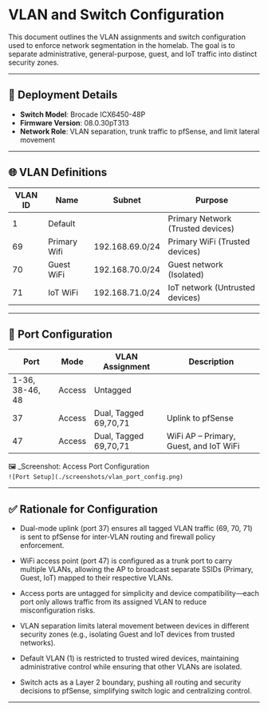 # VLAN and Switch Configuration

This document outlines the VLAN assignments and switch configuration used to enforce network segmentation in the homelab. The goal is to separate administrative, general-purpose, guest, and IoT traffic into distinct security zones.

---

## 🧰 Deployment Details

- **Switch Model**: Brocade ICX6450-48P
- **Firmware Version**: 08.0.30pT313
- **Network Role**: VLAN separation, trunk traffic to pfSense, and limit lateral movement

---

## 🌐 VLAN Definitions

| VLAN ID | Name        | Subnet            | Purpose                           |
|---------|-------------|-------------------|-----------------------------------|
| 1       | Default     |                   | Primary Network (Trusted devices) |
| 69      | Primary Wifi| 192.168.69.0/24   | Primary WiFi (Trusted devices)    |
| 70      | Guest WiFi  | 192.168.70.0/24   | Guest network (Isolated)          |
| 71      | IoT WiFi    | 192.168.71.0/24   | IoT network (Untrusted devices)   |

---

## 🔌 Port Configuration

| Port              | Mode       | VLAN Assignment          | Description                               |
|-------------------|------------|--------------------------|-------------------------------------------|
| 1-36, 38-46, 48   | Access     | Untagged                 |                                           |
| 37                | Access     | Dual, Tagged 69,70,71    | Uplink to pfSense                         |
| 47                | Access     | Dual, Tagged 69,70,71    | WiFi AP – Primary, Guest, and IoT WiFi    |

🖼️ _Screenshot: Access Port Configuration  
`![Port Setup](./screenshots/vlan_port_config.png)`

---

## ✅ Rationale for Configuration

- Dual-mode uplink (port 37) ensures all tagged VLAN traffic (69, 70, 71) is sent to pfSense for inter-VLAN routing and firewall policy enforcement.

- WiFi access point (port 47) is configured as a trunk port to carry multiple VLANs, allowing the AP to broadcast separate SSIDs (Primary, Guest, IoT) mapped to their respective VLANs.

- Access ports are untagged for simplicity and device compatibility—each port only allows traffic from its assigned VLAN to reduce misconfiguration risks.

- VLAN separation limits lateral movement between devices in different security zones (e.g., isolating Guest and IoT devices from trusted networks).

- Default VLAN (1) is restricted to trusted wired devices, maintaining administrative control while ensuring that other VLANs are isolated.

- Switch acts as a Layer 2 boundary, pushing all routing and security decisions to pfSense, simplifying switch logic and centralizing control.


---